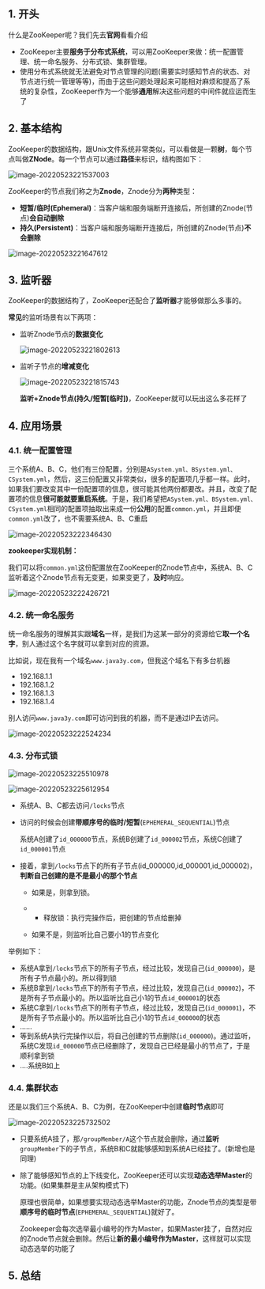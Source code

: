 ## 1. 开头

什么是ZooKeeper呢？我们先去**官网**看看介绍

- ZooKeeper主要**服务于分布式系统**，可以用ZooKeeper来做：统一配置管理、统一命名服务、分布式锁、集群管理。
- 使用分布式系统就无法避免对节点管理的问题(需要实时感知节点的状态、对节点进行统一管理等等)，而由于这些问题处理起来可能相对麻烦和提高了系统的复杂性，ZooKeeper作为一个能够**通用**解决这些问题的中间件就应运而生了

## 2. 基本结构

ZooKeeper的数据结构，跟Unix文件系统非常类似，可以看做是一颗**树**，每个节点叫做**ZNode**。每一个节点可以通过**路径**来标识，结构图如下：

![image-20220523221537003](image-20220523221537003.png) 

ZooKeeper的节点我们称之为**Znode**，Znode分为**两种**类型：

- **短暂/临时(Ephemeral)**：当客户端和服务端断开连接后，所创建的Znode(节点)**会自动删除**
- **持久(Persistent)**：当客户端和服务端断开连接后，所创建的Znode(节点)**不会删除**

![image-20220523221647612](image-20220523221647612.png) 

## 3. 监听器

ZooKeeper的数据结构了，ZooKeeper还配合了**监听器**才能够做那么多事的。

**常见**的监听场景有以下两项：

- 监听Znode节点的**数据变化**

  ![image-20220523221802613](image-20220523221802613.png) 

- 监听子节点的**增减变化** 

  ![image-20220523221815743](image-20220523221815743.png) 

  **监听+Znode节点(持久/短暂[临时])**，ZooKeeper就可以玩出这么多花样了

## 4. 应用场景

### 4.1. 统一配置管理

三个系统A、B、C，他们有三份配置，分别是`ASystem.yml、BSystem.yml、CSystem.yml`，然后，这三份配置又非常类似，很多的配置项几乎都一样。此时，如果我们要改变其中一份配置项的信息，很可能其他两份都要改。并且，改变了配置项的信息**很可能就要重启系统**。于是，我们希望把`ASystem.yml、BSystem.yml、CSystem.yml`相同的配置项抽取出来成一份**公用**的配置`common.yml`，并且即便`common.yml`改了，也不需要系统A、B、C重启

![image-20220523222346430](image-20220523222346430.png) 

**zookeeper实现机制：**

我们可以将`common.yml`这份配置放在ZooKeeper的Znode节点中，系统A、B、C监听着这个Znode节点有无变更，如果变更了，**及时**响应。

![image-20220523222426721](image-20220523222426721.png) 

### 4.2. 统一命名服务

统一命名服务的理解其实跟**域名**一样，是我们为这某一部分的资源给它**取一个名字**，别人通过这个名字就可以拿到对应的资源。

比如说，现在我有一个域名`www.java3y.com`，但我这个域名下有多台机器

- 192.168.1.1
- 192.168.1.2
- 192.168.1.3
- 192.168.1.4

别人访问`www.java3y.com`即可访问到我的机器，而不是通过IP去访问。

![image-20220523222524234](image-20220523222524234.png) 

### 4.3. 分布式锁

![image-20220523225510978](image-20220523225510978.png) 

![image-20220523225612954](image-20220523225612954.png) 

* 系统A、B、C都去访问`/locks`节点

* 访问的时候会创建**带顺序号的临时/短暂**(`EPHEMERAL_SEQUENTIAL`)节点

  系统A创建了`id_000000`节点，系统B创建了`id_000002`节点，系统C创建了`id_000001`节点

* 接着，拿到`/locks`节点下的所有子节点(id_000000,id_000001,id_000002)，**判断自己创建的是不是最小的那个节点**

  * 如果是，则拿到锁。

  * - 释放锁：执行完操作后，把创建的节点给删掉

  * 如果不是，则监听比自己要小1的节点变化

举例如下：

- 系统A拿到`/locks`节点下的所有子节点，经过比较，发现自己(`id_000000`)，是所有子节点最小的。所以得到锁
- 系统B拿到`/locks`节点下的所有子节点，经过比较，发现自己(`id_000002`)，不是所有子节点最小的。所以监听比自己小1的节点`id_000001`的状态
- 系统C拿到`/locks`节点下的所有子节点，经过比较，发现自己(`id_000001`)，不是所有子节点最小的。所以监听比自己小1的节点`id_000000`的状态
- ……
- 等到系统A执行完操作以后，将自己创建的节点删除(`id_000000`)。通过监听，系统C发现`id_000000`节点已经删除了，发现自己已经是最小的节点了，于是顺利拿到锁
- ….系统B如上

### 4.4. 集群状态

还是以我们三个系统A、B、C为例，在ZooKeeper中创建**临时节点**即可

![image-20220523225732502](image-20220523225732502.png) 

* 只要系统A挂了，那`/groupMember/A`这个节点就会删除，通过**监听**`groupMember`下的子节点，系统B和C就能够感知到系统A已经挂了。(新增也是同理)

* 除了能够感知节点的上下线变化，ZooKeeper还可以实现**动态选举Master**的功能。(如果集群是主从架构模式下)

  原理也很简单，如果想要实现动态选举Master的功能，Znode节点的类型是带**顺序号的临时节点**(`EPHEMERAL_SEQUENTIAL`)就好了。

  Zookeeper会每次选举最小编号的作为Master，如果Master挂了，自然对应的Znode节点就会删除。然后让**新的最小编号作为Master**，这样就可以实现动态选举的功能了

## 5. 总结
